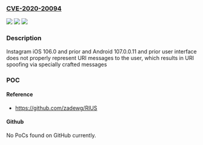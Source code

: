 ### [CVE-2020-20094](https://cve.mitre.org/cgi-bin/cvename.cgi?name=CVE-2020-20094)
![](https://img.shields.io/static/v1?label=Product&message=n%2Fa&color=blue)
![](https://img.shields.io/static/v1?label=Version&message=n%2Fa&color=blue)
![](https://img.shields.io/static/v1?label=Vulnerability&message=n%2Fa&color=brighgreen)

### Description

Instagram iOS 106.0 and prior and Android 107.0.0.11 and prior user interface does not properly represent URI messages to the user, which results in URI spoofing via specially crafted messages

### POC

#### Reference
- https://github.com/zadewg/RIUS

#### Github
No PoCs found on GitHub currently.

